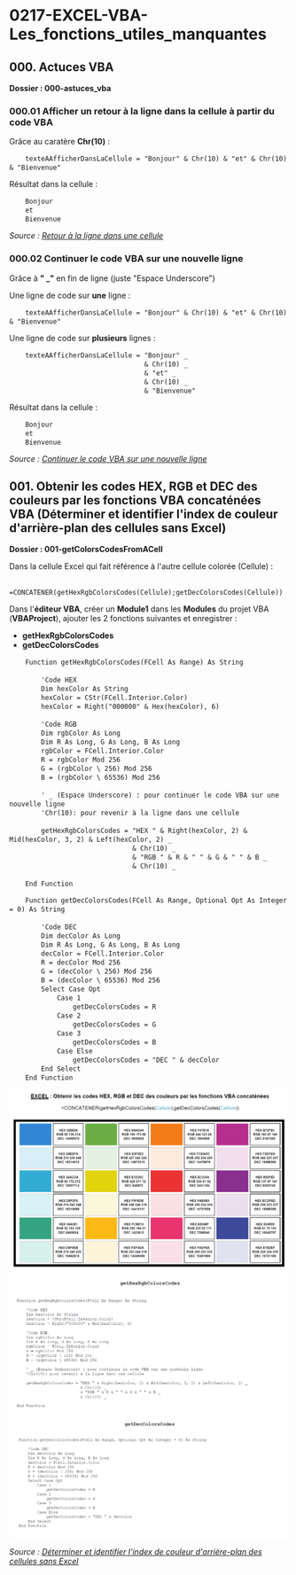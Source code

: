 # 0217-EXCEL-VBA-Les_fonctions_utiles_manquantes

## 000. Actuces VBA

**Dossier : 000-astuces_vba**

### 000.01 Afficher un retour à la ligne dans la cellule à partir du code VBA

Grâce au caratère **Chr(10)** :

```
    texteAAfficherDansLaCellule = "Bonjour" & Chr(10) & "et" & Chr(10) & "Bienvenue"
```

Résultat dans la cellule :

```
    Bonjour
    et
    Bienvenue
```

_Source : [Retour à la ligne dans une cellule](https://www.developpez.net/forums/d491345/logiciels/microsoft-office/excel/macros-vba-excel/retour-ligne-cellule/)_

### 000.02 Continuer le code VBA sur une nouvelle ligne


Grâce à **" _"** en fin de ligne (juste "Espace Underscore")

Une ligne de code sur **une** ligne :

```
    texteAAfficherDansLaCellule = "Bonjour" & Chr(10) & "et" & Chr(10) & "Bienvenue"
```

Une ligne de code sur **plusieurs** lignes :

```
    texteAAfficherDansLaCellule = "Bonjour" _
                                  & Chr(10) _
                                  & "et" _
                                  & Chr(10) _
                                  & "Bienvenue"
```

Résultat dans la cellule :

```
    Bonjour
    et
    Bienvenue
```

_Source : [Continuer le code VBA sur une nouvelle ligne](https://excel-malin.com/vba-astuces/continuer-code-vba-sur-nouvelle-ligne/)_

## 001. Obtenir les codes HEX, RGB et DEC des couleurs par les fonctions VBA concaténées VBA (Déterminer et identifier l'index de couleur d'arrière-plan des cellules sans Excel)

**Dossier : 001-getColorsCodesFromACell**

Dans la cellule Excel qui fait référence à l'autre cellule colorée (Cellule) :
```
    =CONCATENER(getHexRgbColorsCodes(Cellule);getDecColorsCodes(Cellule))
```

Dans l'**éditeur VBA**, créer un **Module1** dans les **Modules** du projet VBA (**VBAProject**), ajouter les 2 fonctions suivantes et enregistrer :
* **getHexRgbColorsCodes**
* **getDecColorsCodes**

```
    Function getHexRgbColorsCodes(FCell As Range) As String
    
        'Code HEX
        Dim hexColor As String
        hexColor = CStr(FCell.Interior.Color)
        hexColor = Right("000000" & Hex(hexColor), 6)

        'Code RGB
        Dim rgbColor As Long
        Dim R As Long, G As Long, B As Long
        rgbColor = FCell.Interior.Color
        R = rgbColor Mod 256
        G = (rgbColor \ 256) Mod 256
        B = (rgbColor \ 65536) Mod 256

        ' _ (Espace Underscore) : pour continuer le code VBA sur une nouvelle ligne
        'Chr(10): pour revenir à la ligne dans une cellule

        getHexRgbColorsCodes = "HEX " & Right(hexColor, 2) & Mid(hexColor, 3, 2) & Left(hexColor, 2) _
                               & Chr(10) _
                               & "RGB " & R & " " & G & " " & B _
                               & Chr(10) _

    End Function
```

```
    Function getDecColorsCodes(FCell As Range, Optional Opt As Integer = 0) As String

        'Code DEC
        Dim decColor As Long
        Dim R As Long, G As Long, B As Long
        decColor = FCell.Interior.Color
        R = decColor Mod 256
        G = (decColor \ 256) Mod 256
        B = (decColor \ 65536) Mod 256
        Select Case Opt
            Case 1
                getDecColorsCodes = R
            Case 2
                getDecColorsCodes = G
            Case 3
                getDecColorsCodes = B
            Case Else
                getDecColorsCodes = "DEC " & decColor
        End Select
    End Function
```

![Exemple](001-getColorsCodesFromACell/images/1.png)
![Exemple](001-getColorsCodesFromACell/images/2.png)
![Exemple](001-getColorsCodesFromACell/images/3.png)


_Source : [Déterminer et identifier l'index de couleur d'arrière-plan des cellules sans Excel](https://fr.extendoffice.com/documents/excel/4546-excel-determine-color-of-cell.html)_



